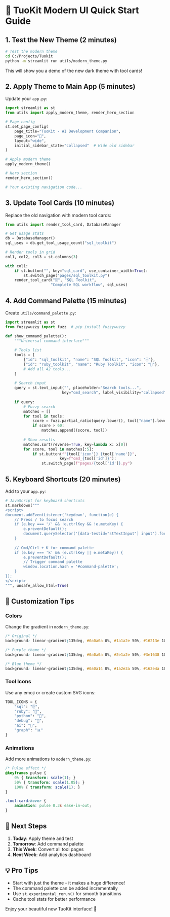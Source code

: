 # 🚀 TuoKit Modern UI Quick Start Guide

## 1. Test the New Theme (2 minutes)

```bash
# Test the modern theme
cd C:/Projects/Tuokit
python -m streamlit run utils/modern_theme.py
```

This will show you a demo of the new dark theme with tool cards!

## 2. Apply Theme to Main App (5 minutes)

Update your `app.py`:

```python
import streamlit as st
from utils import apply_modern_theme, render_hero_section

# Page config
st.set_page_config(
    page_title="TuoKit - AI Development Companion",
    page_icon="🚀",
    layout="wide",
    initial_sidebar_state="collapsed"  # Hide old sidebar
)

# Apply modern theme
apply_modern_theme()

# Hero section
render_hero_section()

# Your existing navigation code...
```

## 3. Update Tool Cards (10 minutes)

Replace the old navigation with modern tool cards:

```python
from utils import render_tool_card, DatabaseManager

# Get usage stats
db = DatabaseManager()
sql_uses = db.get_tool_usage_count("sql_toolkit")

# Render tools in grid
col1, col2, col3 = st.columns(3)

with col1:
    if st.button("", key="sql_card", use_container_width=True):
        st.switch_page("pages/sql_toolkit.py")
    render_tool_card("🗄️", "SQL Toolkit", 
                    "Complete SQL workflow", sql_uses)
```

## 4. Add Command Palette (15 minutes)

Create `utils/command_palette.py`:

```python
import streamlit as st
from fuzzywuzzy import fuzz  # pip install fuzzywuzzy

def show_command_palette():
    """Universal command interface"""
    
    # Tools list
    tools = [
        {"id": "sql_toolkit", "name": "SQL Toolkit", "icon": "🗄️"},
        {"id": "ruby_toolkit", "name": "Ruby Toolkit", "icon": "💎"},
        # Add all 42 tools...
    ]
    
    # Search input
    query = st.text_input("", placeholder="Search tools...", 
                         key="cmd_search", label_visibility="collapsed")
    
    if query:
        # Fuzzy search
        matches = []
        for tool in tools:
            score = fuzz.partial_ratio(query.lower(), tool["name"].lower())
            if score > 60:
                matches.append((score, tool))
        
        # Show results
        matches.sort(reverse=True, key=lambda x: x[0])
        for score, tool in matches[:5]:
            if st.button(f"{tool['icon']} {tool['name']}", 
                        key=f"cmd_{tool['id']}"):
                st.switch_page(f"pages/{tool['id']}.py")
```

## 5. Keyboard Shortcuts (20 minutes)

Add to your `app.py`:

```python
# JavaScript for keyboard shortcuts
st.markdown("""
<script>
document.addEventListener('keydown', function(e) {
    // Press / to focus search
    if (e.key === '/' && !e.ctrlKey && !e.metaKey) {
        e.preventDefault();
        document.querySelector('[data-testid="stTextInput"] input').focus();
    }
    
    // Cmd/Ctrl + K for command palette
    if (e.key === 'k' && (e.ctrlKey || e.metaKey)) {
        e.preventDefault();
        // Trigger command palette
        window.location.hash = '#command-palette';
    }
});
</script>
""", unsafe_allow_html=True)
```

## 🎨 Customization Tips

### Colors
Change the gradient in `modern_theme.py`:
```css
/* Original */
background: linear-gradient(135deg, #0a0a0a 0%, #1a1a2e 50%, #16213e 100%);

/* Purple theme */
background: linear-gradient(135deg, #0a0a0a 0%, #2e1a2e 50%, #3e1638 100%);

/* Blue theme */
background: linear-gradient(135deg, #0a0a14 0%, #1a2e3a 50%, #162e4a 100%);
```

### Tool Icons
Use any emoji or create custom SVG icons:
```python
TOOL_ICONS = {
    "sql": "🗄️",
    "ruby": "💎", 
    "python": "🐍",
    "debug": "🐛",
    "ai": "🤖",
    "graph": "📊"
}
```

### Animations
Add more animations to `modern_theme.py`:
```css
/* Pulse effect */
@keyframes pulse {
    0% { transform: scale(1); }
    50% { transform: scale(1.05); }
    100% { transform: scale(1); }
}

.tool-card:hover {
    animation: pulse 0.3s ease-in-out;
}
```

## 🚀 Next Steps

1. **Today**: Apply theme and test
2. **Tomorrow**: Add command palette
3. **This Week**: Convert all tool pages
4. **Next Week**: Add analytics dashboard

## 💡 Pro Tips

- Start with just the theme - it makes a huge difference!
- The command palette can be added incrementally
- Use `st.experimental_rerun()` for smooth transitions
- Cache tool stats for better performance

Enjoy your beautiful new TuoKit interface! 🎉
